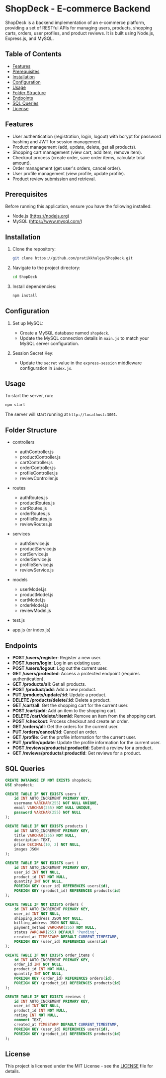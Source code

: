 # ShopDeck - E-commerce Backend

ShopDeck is a backend implementation of an e-commerce platform, providing a set of RESTful APIs for managing users, products, shopping carts, orders, user profiles, and product reviews. It is built using Node.js, Express.js, and MySQL.

## Table of Contents

- [Features](#features)
- [Prerequisites](#prerequisites)
- [Installation](#installation)
- [Configuration](#configuration)
- [Usage](#usage)
- [Folder Structure](#folder-structure)
- [Endpoints](#endpoints)
- [SQL Queries](#sql-queries)
- [License](#license)

## Features

- User authentication (registration, login, logout) with bcrypt for password hashing and JWT for session management.
- Product management (add, update, delete, get all products).
- Shopping cart management (view cart, add item, remove item).
- Checkout process (create order, save order items, calculate total amount).
- Order management (get user's orders, cancel order).
- User profile management (view profile, update profile).
- Product review submission and retrieval.

## Prerequisites

Before running this application, ensure you have the following installed:

- Node.js (https://nodejs.org)
- MySQL (https://www.mysql.com/)

## Installation

1. Clone the repository:

    ```bash
    git clone https://github.com/pratikkhulge/ShopDeck.git
    ```

2. Navigate to the project directory:

    ```bash
    cd ShopDeck
    ```

3. Install dependencies:

    ```bash
    npm install
    ```

## Configuration

1. Set up MySQL:
   
   - Create a MySQL database named `shopdeck`.
   - Update the MySQL connection details in `main.js` to match your MySQL server configuration.

2. Session Secret Key:
   
   - Update the `secret` value in the `express-session` middleware configuration in `index.js`.

## Usage

To start the server, run:

```bash
npm start
```

The server will start running at `http://localhost:3001`.

## Folder Structure 

- controllers
  - authController.js
  - productController.js
  - cartController.js
  - orderController.js
  - profileController.js
  - reviewController.js

- routes
  - authRoutes.js
  - productRoutes.js
  - cartRoutes.js
  - orderRoutes.js
  - profileRoutes.js
  - reviewRoutes.js

- services
  - authService.js
  - productService.js
  - cartService.js
  - orderService.js
  - profileService.js
  - reviewService.js

- models
  - userModel.js
  - productModel.js
  - cartModel.js
  - orderModel.js
  - reviewModel.js

- test.js

- app.js (or index.js)



## Endpoints

- **POST /users/register**: Register a new user.
- **POST /users/login**: Log in an existing user.
- **POST /users/logout**: Log out the current user.
- **GET /users/protected**: Access a protected endpoint (requires authentication).
- **GET /products/all**: Get all products.
- **POST /product/add**: Add a new product.
- **PUT /products/update/:id**: Update a product.
- **DELETE /products/delete/:id**: Delete a product.
- **GET /cart/all**: Get the shopping cart for the current user.
- **POST /cart/add**: Add an item to the shopping cart.
- **DELETE /cart/delete/:itemId**: Remove an item from the shopping cart.
- **POST /checkout**: Process checkout and create an order.
- **GET /orders/all**: Get the orders for the current user.
- **PUT /orders/cancel/:id**: Cancel an order.
- **GET /profile**: Get the profile information for the current user.
- **PUT /profile/update**: Update the profile information for the current user.
- **POST /reviews/products/:productId**: Submit a review for a product.
- **GET /reviews/products/:productId**: Get reviews for a product.

## SQL Queries 
```sql
CREATE DATABASE IF NOT EXISTS shopdeck;
USE shopdeck;

CREATE TABLE IF NOT EXISTS users (
    id INT AUTO_INCREMENT PRIMARY KEY,
    username VARCHAR(255) NOT NULL UNIQUE,
    email VARCHAR(255) NOT NULL UNIQUE,
    password VARCHAR(255) NOT NULL
);

CREATE TABLE IF NOT EXISTS products (
    id INT AUTO_INCREMENT PRIMARY KEY,
    title VARCHAR(255) NOT NULL,
    description TEXT,
    price DECIMAL(10, 2) NOT NULL,
    images JSON
);

CREATE TABLE IF NOT EXISTS cart (
    id INT AUTO_INCREMENT PRIMARY KEY,
    user_id INT NOT NULL,
    product_id INT NOT NULL,
    quantity INT NOT NULL,
    FOREIGN KEY (user_id) REFERENCES users(id),
    FOREIGN KEY (product_id) REFERENCES products(id)
);

CREATE TABLE IF NOT EXISTS orders (
    id INT AUTO_INCREMENT PRIMARY KEY,
    user_id INT NOT NULL,
    shipping_address JSON NOT NULL,
    billing_address JSON NOT NULL,
    payment_method VARCHAR(255) NOT NULL,
    status VARCHAR(255) DEFAULT 'Pending',
    created_at TIMESTAMP DEFAULT CURRENT_TIMESTAMP,
    FOREIGN KEY (user_id) REFERENCES users(id)
);

CREATE TABLE IF NOT EXISTS order_items (
    id INT AUTO_INCREMENT PRIMARY KEY,
    order_id INT NOT NULL,
    product_id INT NOT NULL,
    quantity INT NOT NULL,
    FOREIGN KEY (order_id) REFERENCES orders(id),
    FOREIGN KEY (product_id) REFERENCES products(id)
);

CREATE TABLE IF NOT EXISTS reviews (
    id INT AUTO_INCREMENT PRIMARY KEY,
    user_id INT NOT NULL,
    product_id INT NOT NULL,
    rating INT NOT NULL,
    comment TEXT,
    created_at TIMESTAMP DEFAULT CURRENT_TIMESTAMP,
    FOREIGN KEY (user_id) REFERENCES users(id),
    FOREIGN KEY (product_id) REFERENCES products(id)
);
```


## License

This project is licensed under the MIT License - see the [LICENSE](LICENSE) file for details.
